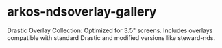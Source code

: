 # arkos-ndsoverlay-gallery
Drastic Overlay Collection: Optimized for 3.5" screens. Includes overlays compatible with standard Drastic and modified versions like steward-nds.
